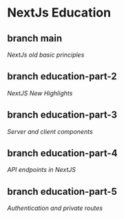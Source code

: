 # NextJs Education

## branch main
*NextJs old basic principles*

## branch education-part-2
*NextJS New Highlights*

## branch education-part-3
*Server and client components*

## branch education-part-4
*API endpoints in NextJS*

## branch education-part-5
*Authentication and private routes*
